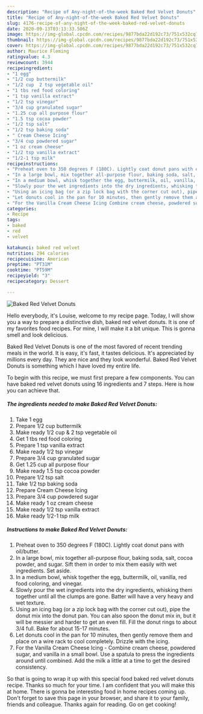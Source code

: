 ```yaml
---
description: "Recipe of Any-night-of-the-week Baked Red Velvet Donuts"
title: "Recipe of Any-night-of-the-week Baked Red Velvet Donuts"
slug: 4176-recipe-of-any-night-of-the-week-baked-red-velvet-donuts
date: 2020-09-13T03:13:33.506Z
image: https://img-global.cpcdn.com/recipes/9877bda22d192c73/751x532cq70/baked-red-velvet-donuts-recipe-main-photo.jpg
thumbnail: https://img-global.cpcdn.com/recipes/9877bda22d192c73/751x532cq70/baked-red-velvet-donuts-recipe-main-photo.jpg
cover: https://img-global.cpcdn.com/recipes/9877bda22d192c73/751x532cq70/baked-red-velvet-donuts-recipe-main-photo.jpg
author: Maurice Fleming
ratingvalue: 4.3
reviewcount: 3944
recipeingredient:
- "1 egg"
- "1/2 cup buttermilk"
- "1/2 cup  2 tsp vegetable oil"
- "1 tbs red food coloring"
- "1 tsp vanilla extract"
- "1/2 tsp vinegar"
- "3/4 cup granulated sugar"
- "1.25 cup all purpose flour"
- "1.5 tsp cocoa powder"
- "1/2 tsp salt"
- "1/2 tsp baking soda"
- " Cream Cheese Icing"
- "3/4 cup powdered sugar"
- "1 oz cream cheese"
- "1/2 tsp vanilla extract"
- "1/2-1 tsp milk"
recipeinstructions:
- "Preheat oven to 350 degrees F (180C). Lightly coat donut pans with oil/butter."
- "In a large bowl, mix together all-purpose flour, baking soda, salt, cocoa powder, and sugar. Sift them in order to mix them easily with wet ingredients. Set aside."
- "In a medium bowl, whisk together the egg, buttermilk, oil, vanilla, red food coloring, and vinegar."
- "Slowly pour the wet ingredients into the dry ingredients, whisking them together until all the clumps are gone. Batter will have a very heavy and wet texture."
- "Using an icing bag (or a zip lock bag with the corner cut out), pipe the donut mix into the donut pan. You can also spoon the donut mix in, but it will be messier and harder to get an even fill. Fill the donut rings to about 3/4 full. Bake for about 15-17 minutes."
- "Let donuts cool in the pan for 10 minutes, then gently remove them and place on a wire rack to cool completely. Drizzle with the icing."
- "For the Vanilla Cream Cheese Icing Combine cream cheese, powdered sugar, and vanilla in a small bowl. Use a spatula to press the ingredients around until combined. Add the milk a little at a time to get the desired consistency."
categories:
- Recipe
tags:
- baked
- red
- velvet

katakunci: baked red velvet 
nutrition: 294 calories
recipecuisine: American
preptime: "PT31M"
cooktime: "PT59M"
recipeyield: "3"
recipecategory: Dessert

---
```



![Baked Red Velvet Donuts](https://img-global.cpcdn.com/recipes/9877bda22d192c73/751x532cq70/baked-red-velvet-donuts-recipe-main-photo.jpg)

Hello everybody, it's Louise, welcome to my recipe page. Today, I will show you a way to prepare a distinctive dish, baked red velvet donuts. It is one of my favorites food recipes. For mine, I will make it a bit unique. This is gonna smell and look delicious.



Baked Red Velvet Donuts is one of the most favored of recent trending meals in the world. It is easy, it's fast, it tastes delicious. It's appreciated by millions every day. They are nice and they look wonderful. Baked Red Velvet Donuts is something which I have loved my entire life.


To begin with this recipe, we must first prepare a few components. You can have baked red velvet donuts using 16 ingredients and 7 steps. Here is how you can achieve that.

<!--inarticleads1-->

##### The ingredients needed to make Baked Red Velvet Donuts:

1. Take 1 egg
1. Prepare 1/2 cup buttermilk
1. Make ready 1/2 cup &amp; 2 tsp vegetable oil
1. Get 1 tbs red food coloring
1. Prepare 1 tsp vanilla extract
1. Make ready 1/2 tsp vinegar
1. Prepare 3/4 cup granulated sugar
1. Get 1.25 cup all purpose flour
1. Make ready 1.5 tsp cocoa powder
1. Prepare 1/2 tsp salt
1. Take 1/2 tsp baking soda
1. Prepare  Cream Cheese Icing
1. Prepare 3/4 cup powdered sugar
1. Make ready 1 oz cream cheese
1. Make ready 1/2 tsp vanilla extract
1. Make ready 1/2-1 tsp milk




<!--inarticleads2-->

##### Instructions to make Baked Red Velvet Donuts:

1. Preheat oven to 350 degrees F (180C). Lightly coat donut pans with oil/butter.
1. In a large bowl, mix together all-purpose flour, baking soda, salt, cocoa powder, and sugar. Sift them in order to mix them easily with wet ingredients. Set aside.
1. In a medium bowl, whisk together the egg, buttermilk, oil, vanilla, red food coloring, and vinegar.
1. Slowly pour the wet ingredients into the dry ingredients, whisking them together until all the clumps are gone. Batter will have a very heavy and wet texture.
1. Using an icing bag (or a zip lock bag with the corner cut out), pipe the donut mix into the donut pan. You can also spoon the donut mix in, but it will be messier and harder to get an even fill. Fill the donut rings to about 3/4 full. Bake for about 15-17 minutes.
1. Let donuts cool in the pan for 10 minutes, then gently remove them and place on a wire rack to cool completely. Drizzle with the icing.
1. For the Vanilla Cream Cheese Icing - Combine cream cheese, powdered sugar, and vanilla in a small bowl. Use a spatula to press the ingredients around until combined. Add the milk a little at a time to get the desired consistency.




So that is going to wrap it up with this special food baked red velvet donuts recipe. Thanks so much for your time. I am confident that you will make this at home. There is gonna be interesting food in home recipes coming up. Don't forget to save this page in your browser, and share it to your family, friends and colleague. Thanks again for reading. Go on get cooking!
